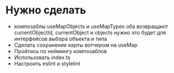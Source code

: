 # Нужно сделать

- композаблы useMapObjects и useMapTypes оба возвращают currentObjectId, currentObject и objects нужно это будет для интерфейсов выбора объекта и типа
- Сделать сохранение карты вотчером на useMap
- Пройтись по неймингу композаблов
- Использовать index.ts
- Настроить eslint и stylelint
